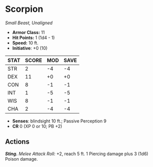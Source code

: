 # Scorpion

*Small Beast, Unaligned*

- **Armor Class:** 11
- **Hit Points:** 1 (1d4 - 1)
- **Speed:** 10 ft.
- **Initiative**: +0 (10)

|STAT|SCORE|MOD|SAVE|
| --- | --- | --- | ---- |
| STR | 2 | -4 | -4 |
| DEX | 11 | +0 | +0 |
| CON | 8 | -1 | -1 |
| INT | 1 | -5 | -5 |
| WIS | 8 | -1 | -1 |
| CHA | 2 | -4 | -4 |

- **Senses**: blindsight 10 ft.; Passive Perception 9
- **CR** 0 (XP 0 or 10; PB +2)

## Actions

***Sting.*** *Melee Attack Roll:* +2, reach 5 ft. 1 Piercing damage plus 3 (1d6) Poison damage.

